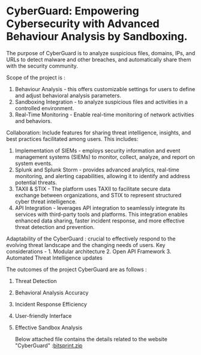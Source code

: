 # CyberGuard: Empowering Cybersecurity with Advanced Behaviour Analysis by Sandboxing.
The purpose of CyberGuard is to analyze suspicious files, domains, IPs, and URLs to detect malware and other breaches, and automatically share them with the security community.

Scope of the project is :
1. Behaviour Analysis - this offers customizable settings for users to define and adjust behavioral analysis parameters.
2. Sandboxing Integration - to analyze suspicious files and activities in a controlled environment.
3. Real-Time Monitoring - Enable real-time monitoring of network activities and behaviors.

Collaboration: 
Include features for sharing threat intelligence, insights, and best practices facilitated among users. This includes:
1. Implementation of SIEMs - employs security information and event management systems (SIEMs) to monitor, collect, analyze, and report on system events.
2. Splunk and Splunk Storm - provides advanced analytics, real-time monitoring, and alerting capabilities, allowing it to identify and address potential threats.
3. TAXII & STIX -  The platform uses TAXII to facilitate secure data exchange between organizations, and STIX to represent structured cyber threat intelligence.
4. API Integration -  leverages API integration to seamlessly integrate its services with third-party tools and platforms. This integration enables enhanced data sharing, faster incident response, and more effective threat detection and prevention.

Adaptability of the CyberGuard :
crucial to effectively respond to the evolving threat landscape and the changing needs of users.
Key considerations - 1. Modular architecture
2. Open API Framework
3. Automated Threat Intelligence updates

The outcomes of the project CyberGuard are as follows :
1. Threat Detection
2. Behavioral Analysis Accuracy
3. Incident Response Efficiency
4. User-friendly Interface
5. Effective Sandbox Analysis

   Below attached file contains the details related to the website "CyberGuard" :[bitsprint.zip](https://github.com/Bit-sprint/CyberGuard/files/13403181/bitsprint.zip)
